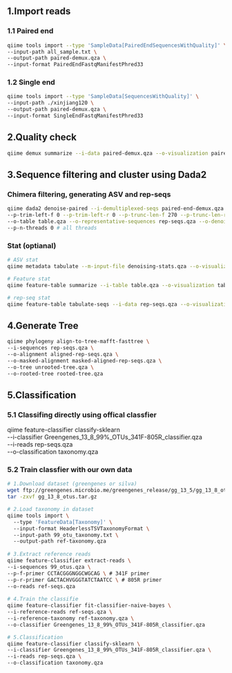 ## 1.Import reads
### 1.1 Paired end
```bash
qiime tools import --type 'SampleData[PairedEndSequencesWithQuality]' \
--input-path all_sample.txt \
--output-path paired-demux.qza \
--input-format PairedEndFastqManifestPhred33
```

### 1.2 Single end
```bash
qiime tools import --type 'SampleData[SequencesWithQuality]' \
--input-path ./xinjiang120 \
--output-path paired-demux.qza \
--input-format SingleEndFastqManifestPhred33
```

## 2.Quality check
```bash
qiime demux summarize --i-data paired-demux.qza --o-visualization paired-demux.qzv
```

## 3.Sequence filtering and cluster using Dada2
### Chimera filtering, generating ASV and rep-seqs
```bash
qiime dada2 denoise-paired --i-demultiplexed-seqs paired-end-demux.qza \
--p-trim-left-f 0 --p-trim-left-r 0 --p-trunc-len-f 270 --p-trunc-len-r 250 \
--o-table table.qza --o-representative-sequences rep-seqs.qza --o-denoising-stats denoising-stats.qza \
--p-n-threads 0 # all threads
```

### Stat (optianal)
```bash
# ASV stat
qiime metadata tabulate --m-input-file denoising-stats.qza --o-visualization denoising-stats.qzv

# Feature stat
qiime feature-table summarize --i-table table.qza --o-visualization table.qzv --m-sample-metadata-file sample-metadata.txt 

# rep-seq stat
qiime feature-table tabulate-seqs --i-data rep-seqs.qza --o-visualization rep-seqs.qzv
```

## 4.Generate Tree
```bash
qiime phylogeny align-to-tree-mafft-fasttree \
--i-sequences rep-seqs.qza \
--o-alignment aligned-rep-seqs.qza \
--o-masked-alignment masked-aligned-rep-seqs.qza \
--o-tree unrooted-tree.qza \
--o-rooted-tree rooted-tree.qza 
```

## 5.Classification

### 5.1 Classifing directly using offical classfier  
qiime feature-classifier classify-sklearn \
--i-classifier Greengenes_13_8_99%_OTUs_341F-805R_classifier.qza \
--i-reads rep-seqs.qza \
--o-classification taxonomy.qza 

### 5.2 Train classfier with our own data
```bash
# 1.Download dataset (greengenes or silva) 
wget ftp://greengenes.microbio.me/greengenes_release/gg_13_5/gg_13_8_otus.tar.gz 
tar -zxvf gg_13_8_otus.tar.gz 

# 2.Load taxonomy in dataset
qiime tools import \ 
  --type 'FeatureData[Taxonomy]' \ 
  --input-format HeaderlessTSVTaxonomyFormat \ 
  --input-path 99_otu_taxonomy.txt \ 
  --output-path ref-taxonomy.qza 
 
# 3.Extract reference reads
qiime feature-classifier extract-reads \
--i-sequences 99_otus.qza \
--p-f-primer CCTACGGGNGGCWGCAG \ # 341F primer 
--p-r-primer GACTACHVGGGTATCTAATCC \ # 805R primer 
--o-reads ref-seqs.qza 
 
# 4.Train the classifie
qiime feature-classifier fit-classifier-naive-bayes \
--i-reference-reads ref-seqs.qza \
--i-reference-taxonomy ref-taxonomy.qza \
--o-classifier Greengenes_13_8_99%_OTUs_341F-805R_classifier.qza 

# 5.Classification
qiime feature-classifier classify-sklearn \
--i-classifier Greengenes_13_8_99%_OTUs_341F-805R_classifier.qza \
--i-reads rep-seqs.qza \
--o-classification taxonomy.qza 
```
